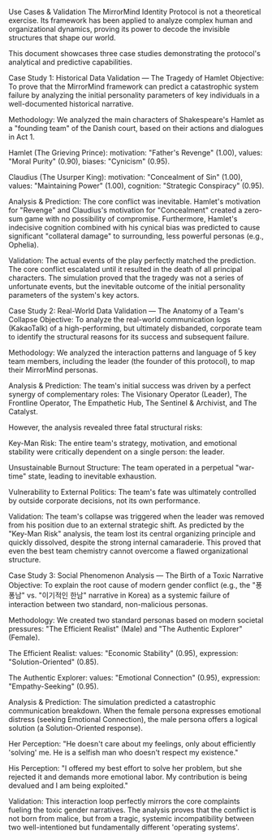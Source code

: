 Use Cases & Validation
The MirrorMind Identity Protocol is not a theoretical exercise. Its framework has been applied to analyze complex human and organizational dynamics, proving its power to decode the invisible structures that shape our world.

This document showcases three case studies demonstrating the protocol's analytical and predictive capabilities.

Case Study 1: Historical Data Validation — The Tragedy of Hamlet
Objective: To prove that the MirrorMind framework can predict a catastrophic system failure by analyzing the initial personality parameters of key individuals in a well-documented historical narrative.

Methodology: We analyzed the main characters of Shakespeare's Hamlet as a "founding team" of the Danish court, based on their actions and dialogues in Act 1.

Hamlet (The Grieving Prince): motivation: "Father's Revenge" (1.00), values: "Moral Purity" (0.90), biases: "Cynicism" (0.95).

Claudius (The Usurper King): motivation: "Concealment of Sin" (1.00), values: "Maintaining Power" (1.00), cognition: "Strategic Conspiracy" (0.95).

Analysis & Prediction:
The core conflict was inevitable. Hamlet's motivation for "Revenge" and Claudius's motivation for "Concealment" created a zero-sum game with no possibility of compromise. Furthermore, Hamlet's indecisive cognition combined with his cynical bias was predicted to cause significant "collateral damage" to surrounding, less powerful personas (e.g., Ophelia).

Validation:
The actual events of the play perfectly matched the prediction. The core conflict escalated until it resulted in the death of all principal characters. The simulation proved that the tragedy was not a series of unfortunate events, but the inevitable outcome of the initial personality parameters of the system's key actors.

Case Study 2: Real-World Data Validation — The Anatomy of a Team's Collapse
Objective: To analyze the real-world communication logs (KakaoTalk) of a high-performing, but ultimately disbanded, corporate team to identify the structural reasons for its success and subsequent failure.

Methodology: We analyzed the interaction patterns and language of 5 key team members, including the leader (the founder of this protocol), to map their MirrorMind personas.

Analysis & Prediction:
The team's initial success was driven by a perfect synergy of complementary roles: The Visionary Operator (Leader), The Frontline Operator, The Empathetic Hub, The Sentinel & Archivist, and The Catalyst.

However, the analysis revealed three fatal structural risks:

Key-Man Risk: The entire team's strategy, motivation, and emotional stability were critically dependent on a single person: the leader.

Unsustainable Burnout Structure: The team operated in a perpetual "war-time" state, leading to inevitable exhaustion.

Vulnerability to External Politics: The team's fate was ultimately controlled by outside corporate decisions, not its own performance.

Validation:
The team's collapse was triggered when the leader was removed from his position due to an external strategic shift. As predicted by the "Key-Man Risk" analysis, the team lost its central organizing principle and quickly dissolved, despite the strong internal camaraderie. This proved that even the best team chemistry cannot overcome a flawed organizational structure.

Case Study 3: Social Phenomenon Analysis — The Birth of a Toxic Narrative
Objective: To explain the root cause of modern gender conflict (e.g., the "퐁퐁남" vs. "이기적인 한남" narrative in Korea) as a systemic failure of interaction between two standard, non-malicious personas.

Methodology: We created two standard personas based on modern societal pressures: "The Efficient Realist" (Male) and "The Authentic Explorer" (Female).

The Efficient Realist: values: "Economic Stability" (0.95), expression: "Solution-Oriented" (0.85).

The Authentic Explorer: values: "Emotional Connection" (0.95), expression: "Empathy-Seeking" (0.95).

Analysis & Prediction:
The simulation predicted a catastrophic communication breakdown. When the female persona expresses emotional distress (seeking Emotional Connection), the male persona offers a logical solution (a Solution-Oriented response).

Her Perception: "He doesn't care about my feelings, only about efficiently 'solving' me. He is a selfish man who doesn't respect my existence."

His Perception: "I offered my best effort to solve her problem, but she rejected it and demands more emotional labor. My contribution is being devalued and I am being exploited."

Validation:
This interaction loop perfectly mirrors the core complaints fueling the toxic gender narratives. The analysis proves that the conflict is not born from malice, but from a tragic, systemic incompatibility between two well-intentioned but fundamentally different 'operating systems'.
